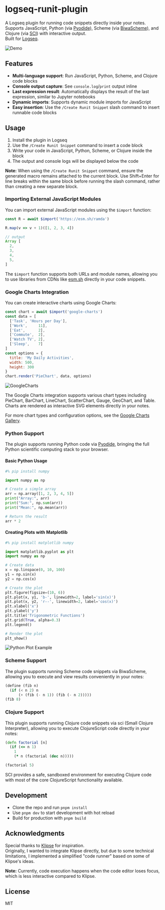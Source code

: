 # logseq-runit-plugin

A Logseq plugin for running code snippets directly inside your notes.  
Supports JavaScript, Python (via [Pyodide](https://pyodide.org/)), Scheme (via [BiwaScheme](https://www.biwascheme.org/)), and Clojure (via [SCI](https://github.com/babashka/sci)) with interactive output.  
Built for [Logseq](https://logseq.com/).

![Demo](images/p2.gif)

## Features

- **Multi-language support**: Run JavaScript, Python, Scheme, and Clojure code blocks
- **Console output capture**: See `console.log`/`print` output inline
- **Last expression result**: Automatically displays the result of the last expression, similar to Jupyter notebooks
- **Dynamic imports**: Supports dynamic module imports for JavaScript
- **Easy insertion**: Use the `/Create Runit Snippet` slash command to insert runnable code blocks

## Usage

1. Install the plugin in Logseq
2. Use the `/Create Runit Snippet` command to insert a code block
3. Write your code in JavaScript, Python, Scheme, or Clojure inside the block
4. The output and console logs will be displayed below the code

**Note:** When using the `/Create Runit Snippet` command, ensure the generated macro remains attached to the current block. Use Shift+Enter for line breaks within the same block before running the slash command, rather than creating a new separate block.

### Importing External JavaScript Modules

You can import external JavaScript modules using the `$import` function:

```js
const R = await $import('https://esm.sh/ramda')

R.map(v => v + 1)([1, 2, 3, 4])

// output
Array [
  2,
  3,
  4,
  5,
]
```

The `$import` function supports both URLs and module names, allowing you to use libraries from CDNs like [esm.sh](https://esm.sh/) directly in your code snippets.

### Google Charts Integration

You can create interactive charts using Google Charts:

```js
const chart = await $import('google-charts')
const data = [
  ['Task', 'Hours per Day'],
  ['Work',     11],
  ['Eat',      2],
  ['Commute',  2],
  ['Watch TV', 2],
  ['Sleep',    7]
]
const options = {
  title: 'My Daily Activities',
  width: 500,
  height: 300
}
chart.render('PieChart', data, options)
```

![GoogleCharts](images/p3.svg)

The Google Charts integration supports various chart types including PieChart, BarChart, LineChart, ScatterChart, Gauge, GeoChart, and Table. Charts are rendered as interactive SVG elements directly in your notes.

For more chart types and configuration options, see the [Google Charts Gallery](https://developers.google.com/chart/interactive/docs/gallery).

### Python Support

The plugin supports running Python code via [Pyodide](https://pyodide.org/), bringing the full Python scientific computing stack to your browser.

#### Basic Python Usage

```python
#% pip install numpy

import numpy as np

# Create a simple array
arr = np.array([1, 2, 3, 4, 5])
print("Array:", arr)
print("Sum:", np.sum(arr))
print("Mean:", np.mean(arr))

# Return the result
arr * 2
```

#### Creating Plots with Matplotlib

```python
#% pip install matplotlib numpy

import matplotlib.pyplot as plt
import numpy as np

# Create data
x = np.linspace(0, 10, 100)
y1 = np.sin(x)
y2 = np.cos(x)

# Create the plot
plt.figure(figsize=(10, 6))
plt.plot(x, y1, 'b-', linewidth=2, label='sin(x)')
plt.plot(x, y2, 'r--', linewidth=2, label='cos(x)')
plt.xlabel('x')
plt.ylabel('y')
plt.title('Trigonometric Functions')
plt.grid(True, alpha=0.3)
plt.legend()

# Render the plot
plt_show()
```

![Python Plot Example](images/p5.svg)

### Scheme Support

The plugin supports running Scheme code snippets via BiwaScheme, allowing you to execute and view results conveniently in your notes:

```scheme
(define (fib n)
  (if (< n 2) n
      (+ (fib (- n 1)) (fib (- n 2)))))
(fib 8)
```

### Clojure Support

This plugin supports running Clojure code snippets via sci (Small Clojure Interpreter), allowing you to execute ClojureScript code directly in your notes:

```clojure
(defn factorial [n]
  (if (<= n 1)
    1
    (* n (factorial (dec n)))))

(factorial 5)
```

SCI provides a safe, sandboxed environment for executing Clojure code with most of the core ClojureScript functionality available.

## Development

- Clone the repo and run `pnpm install`
- Use `pnpm dev` to start development with hot reload
- Build for production with `pnpm build`

## Acknowledgments

Special thanks to [Klipse](https://github.com/viebel/klipse) for inspiration.  
Originally, I wanted to integrate Klipse directly, but due to some technical limitations, I implemented a simplified "code runner" based on some of Klipse's ideas.  

**Note:** Currently, code execution happens when the code editor loses focus, which is less interactive compared to Klipse.

## License

MIT

